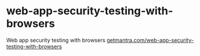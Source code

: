 # web-app-security-testing-with-browsers
Web app security testing with browsers
[getmantra.com/web-app-security-testing-with-browsers](https://getmantra.com/web-app-security-testing-with-browsers/)
